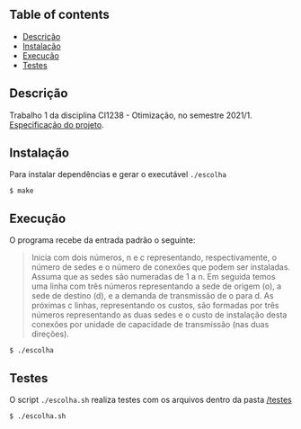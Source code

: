 ## Table of contents
* [Descrição](#descricao)
* [Instalação](#instalacao)
* [Execução](#execucao)
* [Testes](#testes)


## Descrição
Trabalho 1 da disciplina CI1238 - Otimização, no semestre 2021/1.
[Especificação do projeto](trabalho1.pdf).
	
## Instalação
Para instalar dependências e gerar o executável `./escolha`
```
$ make
```
	
## Execução
O programa recebe da entrada padrão o seguinte:

> Inicia com dois números, n e c representando, respectivamente, o número de sedes e o número de conexões que podem ser instaladas. Assuma que as sedes são numeradas de 1 a n. Em seguida temos uma linha com três números representando a sede de origem (o), a sede de destino (d), e a demanda de transmissão de o para d. As próximas c linhas, representando os custos, são formadas por três números representando as duas sedes e o custo de instalação desta conexões por unidade de capacidade de transmissão (nas duas direções).

```
$ ./escolha
```

## Testes
O script `./escolha.sh` realiza testes com os arquivos dentro da pasta [/testes](/testes)

```
$ ./escolha.sh
```